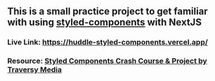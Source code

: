 ## This is a small practice project to get familiar with using [styled-components](https://styled-components.com/) with NextJS

### Live Link: https://huddle-styled-components.vercel.app/

### Resource: [Styled Components Crash Course & Project by Traversy Media](https://youtu.be/02zO0hZmwnw)
